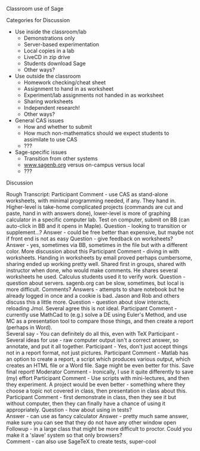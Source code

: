 Classroom use of Sage

Categories for Discussion

 * Use inside the classroom/lab
   * Demonstrations only
   * Server-based experimentation
   * Local copies in a lab
   * LiveCD in zip drive
   * Students download Sage
   * Other ways?
 * Use outside the classroom
   * Homework checking/cheat sheet
   * Assignment to hand in as worksheet
   * Experiment/lab assignments not handed in as worksheet
   * Sharing worksheets
   * Independent research!
   * Other ways?
 * General CAS issues
   * How and whether to submit
   * How much non-mathematics should we expect students to assimilate to use CAS
   * ???
 * Sage-specific issues
   * Transition from other systems
   * www.sagenb.org versus on-campus versus local
   * ???

Discussion

Rough Transcript:
Participant Comment - use CAS as stand-alone worksheets, with minimal programming needed, if any.  They hand in.  Higher-level is take-home complicated projects (commands are cut and paste, hand in with answers done), lower-level is more of graphing calculator in a specific computer lab.  Test on computer, submit on BB (can auto-click in BB and it opens in Maple).
Question - looking to transition or supplement...?
Answer - could be free better than expensive, but maybe not if front end is not as easy
Question - give feedback on worksheets?  
Answer - yes, sometimes via BB, sometimes in the file but with a different color.
More discussion about this
Participant Comment - diving in with worksheets.  Handing in worksheets by email proved perhaps cumbersome, sharing ended up working pretty well.  Shared first in groups, shared with instructor when done, who would make comments.  He shares several worksheets he used.  Calculus students used it to verify work.
Question - question about servers.  sagenb.org can be slow, sometimes, but local is more difficult.  Comments?
Answers - attempts to share notebook but he already logged in once and a cookie is bad.  Jason and Rob and others discuss this a little more.
Question - question about slow interacts, reloading Jmol.
Several agree this is not ideal.
Participant Comment - currently use MathCad to (e.g.) solve a DE using Euler's Method, and use MC as a presentation tool to compare those things, and then create a report (perhaps in Word).  
Several say - You can definitely do all this, even with TeX
Participant - Several ideas for use - raw computer output isn't a correct answer, so annotate, and put it all together.
Participant - Yes, don't just accept things not in a report format, not just pictures.
Participant Comment - Matlab has an option to create a report, a script which produces various output, which creates an HTML file or a Word file.  Sage might be even better for this.  Save final report!
Moderator Comment - Ironically, I use it quite differently to save (my) effort 
Participant Comment - Use scripts with mini-lectures, and then they experiment.  A project would be even better - something where they choose a topic not covered in class, then presentation in class about this.
Participant Comment - first demonstrate in class, then they see it but without computer, then they can finally have a chance of using it appropriately.
Question - how about using in tests?  
Answer - can use as fancy calculator
Answer - pretty much same answer, make sure you can see that they do not have any other window open
Followup - in a large class that might be more difficult to proctor.  Could you make it a 'slave' system so that only browsers?  
Comment - can also use SageTeX to create tests, super-cool
